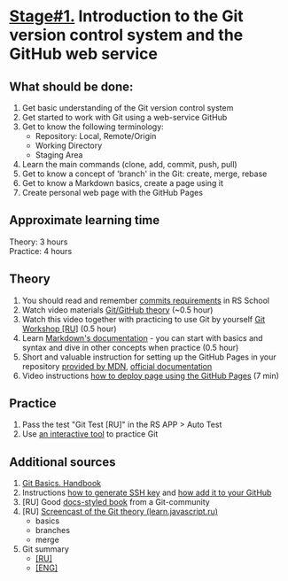 # [Stage#1.](../../) Introduction to the Git version control system and the GitHub web service

## What should be done:

1. Get basic understanding of the Git version control system
2. Get started to work with Git using a web-service GitHub
3. Get to know the following terminology:
   - Repository: Local, Remote/Origin
   - Working Directory
   - Staging Area
4. Learn the main commands (clone, add, commit, push, pull)
5. Get to know a concept of 'branch' in the Git: create, merge, rebase
6. Get to know a Markdown basics, create a page using it
7. Create personal web page with the GitHub Pages

## Approximate learning time

Theory: 3 hours  
Practice: 4 hours

## Theory

1. You should read and remember [commits requirements](https://rs.school/docs/en/git-convention) in RS School
2. Watch video materials [Git/GitHub theory](https://www.youtube.com/watch?v=SWYqp7iY_Tc) (~0.5 hour)
3. Watch this video together with practicing to use Git by yourself [Git Workshop [RU]](https://youtu.be/Dlr_E7WfA08) (0.5 hour)
4. Learn [Markdown's documentation](https://guides.github.com/features/mastering-markdown/) - you can start with basics and syntax and dive in other concepts when practice (0.5 hour)
5. Short and valuable instruction for setting up the GitHub Pages in your repository [provided by MDN](https://developer.mozilla.org/en-US/docs/Learn/Common_questions/Tools_and_setup/Using_GitHub_pages), [official documentation](https://pages.github.com/)
6. Video instructions [how to deploy page using the GitHub Pages](https://www.youtube.com/watch?v=OltY8JIaP-4) (7 min)

## Practice

1. Pass the test "Git Test [RU]" in the RS APP > Auto Test
2. Use [an interactive tool](https://learngitbranching.js.org) to practice Git

## Additional sources

1. [Git Basics. Handbook](https://git-scm.com/book/en/v2/Getting-Started-About-Version-Control)
2. Instructions [how to generate SSH key](https://git-scm.com/book/en/v2/Git-on-the-Server-Generating-Your-SSH-Public-Key) and [how add it to your GitHub](https://docs.github.com/en/authentication/connecting-to-github-with-ssh/adding-a-new-ssh-key-to-your-github-account#adding-a-new-ssh-key-to-your-account)
3. [RU] Good [docs-styled book](https://uleming.github.io/gitbook/index.html) from a Git-community
4. [RU] [Screencast of the Git theory (learn.javascript.ru)](https://www.youtube.com/watch?v=W4hoc24K93E&list=PLDyvV36pndZFHXjXuwA_NywNrVQO0aQqb)
   - basics
   - branches
   - merge
5. Git summary
   - [[RU]](https://www.evernote.com/shard/s368/client/snv?noteGuid=b1359883-2b9e-419a-b9de-dd959fc05f05&noteKey=97c0f19486d851b3&sn=https%3A%2F%2Fwww.evernote.com%2Fshard%2Fs368%2Fsh%2Fb1359883-2b9e-419a-b9de-dd959fc05f05%2F97c0f19486d851b3&title=Git)
   - [[ENG]](https://cs.fyi/guide/git-cheatsheet)
